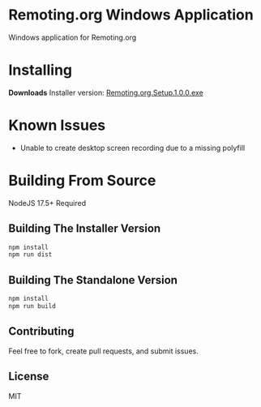 

# Remoting.org Windows Application
Windows application for Remoting.org

# Installing
**Downloads**
Installer version: [Remoting.org.Setup.1.0.0.exe](https://github.com/remotingorg/remoting.org-client-windows-desktop/releases/download/1.0.0/Remoting.org.Setup.1.0.0.exe)

# Known Issues
- Unable to create desktop screen recording due to a missing polyfill

# Building From Source
NodeJS 17.5+ Required


## Building The Installer Version
```bash
npm install
npm run dist
```

## Building The Standalone Version
```bash
npm install
npm run build
```

## Contributing
Feel free to fork, create pull requests, and submit issues.

## License
MIT
